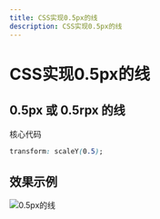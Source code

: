 ```yaml
---
title: CSS实现0.5px的线
description: CSS实现0.5px的线
---
```


# CSS实现0.5px的线

## 0.5px 或 0.5rpx 的线

核心代码

```css
transform: scaleY(0.5);
```

## 效果示例

![0.5px的线](http://www.jwblog.cn/images/pc/code/line_one.png)